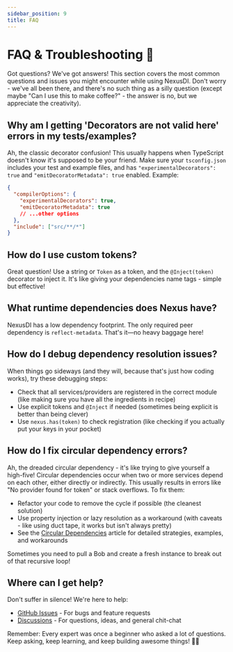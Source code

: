 ```yaml
---
sidebar_position: 9
title: FAQ
---
```


# FAQ & Troubleshooting 🤔

Got questions? We've got answers! This section covers the most common questions and issues you might encounter while using NexusDI. Don't worry - we've all been there, and there's no such thing as a silly question (except maybe "Can I use this to make coffee?" - the answer is no, but we appreciate the creativity).

## Why am I getting 'Decorators are not valid here' errors in my tests/examples?

Ah, the classic decorator confusion! This usually happens when TypeScript doesn't know it's supposed to be your friend. Make sure your `tsconfig.json` includes your test and example files, and has `"experimentalDecorators": true` and `"emitDecoratorMetadata": true` enabled. Example:

```json
{
  "compilerOptions": {
    "experimentalDecorators": true,
    "emitDecoratorMetadata": true
    // ...other options
  },
  "include": ["src/**/*"]
}
```

## How do I use custom tokens?

Great question! Use a string or `Token` as a token, and the `@Inject(token)` decorator to inject it. It's like giving your dependencies name tags - simple but effective!

## What runtime dependencies does Nexus have?

NexusDI has a low dependency footprint. The only required peer dependency is `reflect-metadata`. That's it—no heavy baggage here!

## How do I debug dependency resolution issues?

When things go sideways (and they will, because that's just how coding works), try these debugging steps:

- Check that all services/providers are registered in the correct module (like making sure you have all the ingredients in recipe)
- Use explicit tokens and `@Inject` if needed (sometimes being explicit is better than being clever)
- Use `nexus.has(token)` to check registration (like checking if you actually put your keys in your pocket)

## How do I fix circular dependency errors?

Ah, the dreaded circular dependency - it's like trying to give yourself a high-five! Circular dependencies occur when two or more services depend on each other, either directly or indirectly. This usually results in errors like "No provider found for token" or stack overflows. To fix them:

- Refactor your code to remove the cycle if possible (the cleanest solution)
- Use property injection or lazy resolution as a workaround (with caveats - like using duct tape, it works but isn't always pretty)
- See the [Circular Dependencies](advanced/circular-dependencies.md) article for detailed strategies, examples, and workarounds

Sometimes you need to pull a Bob and create a fresh instance to break out of that recursive loop!

## Where can I get help?

Don't suffer in silence! We're here to help:

- [GitHub Issues](https://github.com/NexusDI/core/issues) - For bugs and feature requests
- [Discussions](https://github.com/NexusDI/core/discussions) - For questions, ideas, and general chit-chat

Remember: Every expert was once a beginner who asked a lot of questions. Keep asking, keep learning, and keep building awesome things! 🚀✨
